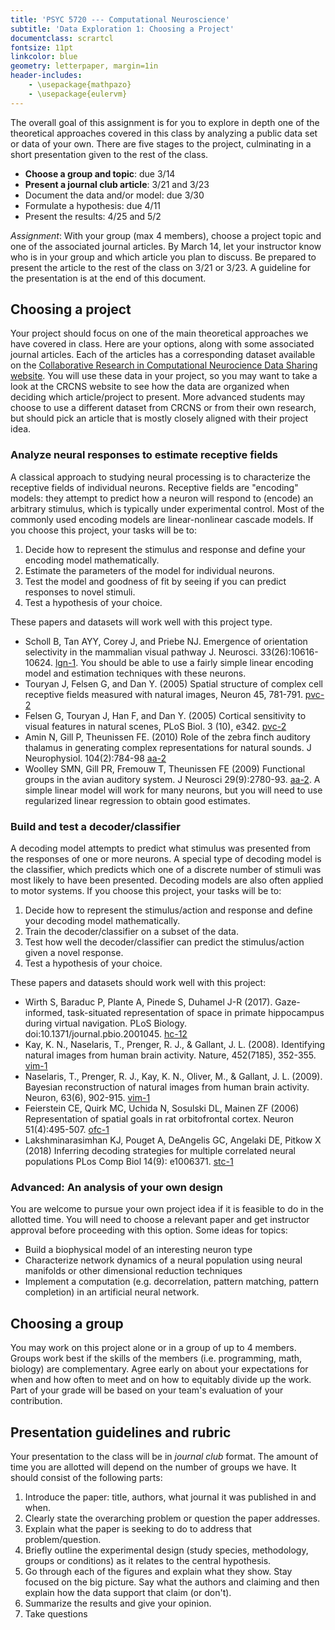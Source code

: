 ```yaml
---
title: 'PSYC 5720 --- Computational Neuroscience'
subtitle: 'Data Exploration 1: Choosing a Project'
documentclass: scrartcl
fontsize: 11pt
linkcolor: blue
geometry: letterpaper, margin=1in
header-includes:
    - \usepackage{mathpazo}
    - \usepackage{eulervm}
---
```


The overall goal of this assignment is for you to explore in depth one of the theoretical approaches covered in this class by analyzing a public data set or data of your own. There are five stages to the project, culminating in a short presentation given to the rest of the class.

- **Choose a group and topic**: due 3/14
- **Present a journal club article**: 3/21 and 3/23
- Document the data and/or model: due 3/30
- Formulate a hypothesis: due 4/11
- Present the results: 4/25 and 5/2

*Assignment*: With your group (max 4 members), choose a project topic and one of the associated journal articles. By March 14, let your instructor know who is in your group and which article you plan to discuss. Be prepared to present the article to the rest of the class on 3/21 or 3/23. A guideline for the presentation is at the end of this document.

## Choosing a project

Your project should focus on one of the main theoretical approaches we have covered in class. Here are your options, along with some associated journal articles. Each of the articles has a corresponding dataset available on the  [Collaborative Research in Computational Neurocience Data Sharing website](https://crcns.org). You will use these data in your project, so you may want to take a look at the CRCNS website to see how the data are organized when deciding which article/project to present. More advanced students may choose to use a different dataset from CRCNS or from their own research, but should pick an article that is mostly closely aligned with their project idea.

### Analyze neural responses to estimate receptive fields

A classical approach to studying neural processing is to characterize the receptive fields of individual neurons. Receptive fields are "encoding" models: they attempt to predict how a neuron will respond to (encode) an arbitrary stimulus, which is typically under experimental control. Most of the commonly used encoding models are linear-nonlinear cascade models. If you choose this project, your tasks will be to:

1. Decide how to represent the stimulus and response and define your encoding model mathematically.
2. Estimate the parameters of the model for individual neurons.
3. Test the model and goodness of fit by seeing if you can predict responses to novel stimuli.
4. Test a hypothesis of your choice.

These papers and datasets will work well with this project type.

- Scholl B, Tan AYY, Corey J, and Priebe NJ. Emergence of orientation selectivity in the mammalian visual pathway J. Neurosci. 33(26):10616-10624. [lgn-1](https://crcns.org/data-sets/lgn/lgn-1). You should be able to use a fairly simple linear encoding model and estimation techniques with these neurons.
- Touryan J, Felsen G, and Dan Y. (2005) Spatial structure of complex cell receptive fields measured with natural images, Neuron 45, 781-791. [pvc-2](https://crcns.org/data-sets/vc/pvc-2)
- Felsen G, Touryan J, Han F, and Dan Y. (2005) Cortical sensitivity to visual features in natural scenes, PLoS Biol. 3 (10), e342. [pvc-2](https://crcns.org/data-sets/vc/pvc-2)
- Amin N, Gill P, Theunissen FE. (2010) Role of the zebra finch auditory thalamus in generating complex representations for natural sounds. J Neurophysiol. 104(2):784-98 [aa-2](https://crcns.org/data-sets/aa/aa-2)
- Woolley SMN, Gill PR, Fremouw T, Theunissen FE (2009) Functional groups in the avian auditory system. J Neurosci 29(9):2780-93. [aa-2](https://crcns.org/data-sets/aa/aa-2). A simple linear model will work for many neurons, but you will need to use regularized linear regression to obtain good estimates.

### Build and test a decoder/classifier

A decoding model attempts to predict what stimulus was presented from the responses of one or more neurons. A special type of decoding model is the classifier, which predicts which one of a discrete number of stimuli was most likely to have been presented. Decoding models are also often applied to motor systems. If you choose this project, your tasks will be to:

1. Decide how to represent the stimulus/action and response and define your decoding model mathematically.
2. Train the decoder/classifier on a subset of the data.
3. Test how well the decoder/classifier can predict the stimulus/action given a novel response.
4. Test a hypothesis of your choice.

These papers and datasets should work well with this project:

- Wirth S, Baraduc P, Plante A, Pinede S, Duhamel J-R (2017). Gaze-informed, task-situated representation of space in primate hippocampus during virtual navigation. PLoS Biology. doi:10.1371/journal.pbio.2001045. [hc-12](https://crcns.org/data-sets/hc/hc-12)
- Kay, K. N., Naselaris, T., Prenger, R. J., & Gallant, J. L. (2008). Identifying natural images from human brain activity. Nature, 452(7185), 352-355. [vim-1](https://crcns.org/data-sets/vc/vim-1)
- Naselaris, T., Prenger, R. J., Kay, K. N., Oliver, M., & Gallant, J. L. (2009). Bayesian reconstruction of natural images from human brain activity. Neuron, 63(6), 902-915. [vim-1](https://crcns.org/data-sets/vc/vim-1)
- Feierstein CE, Quirk MC, Uchida N, Sosulski DL, Mainen ZF (2006) Representation of spatial goals in rat orbitofrontal cortex. Neuron 51(4):495-507. [ofc-1](https://crcns.org/data-sets/ofc/ofc-1)
-  Lakshminarasimhan KJ, Pouget A, DeAngelis GC, Angelaki DE, Pitkow X (2018) Inferring decoding strategies for multiple correlated neural populations PLos Comp Biol 14(9): e1006371. [stc-1](http://crcns.org/data-sets/vc/stc-1)

### Advanced: An analysis of your own design

You are welcome to pursue your own project idea if it is feasible to do in the allotted time. You will need to choose a relevant paper and get instructor approval before proceeding with this option. Some ideas for topics:

- Build a biophysical model of an interesting neuron type
- Characterize network dynamics of a neural population using neural manifolds or other dimensional reduction techniques
- Implement a computation (e.g. decorrelation, pattern matching, pattern completion) in an artificial neural network.

## Choosing a group

You may work on this project alone or in a group of up to 4 members. Groups work best if the skills of the members (i.e. programming, math, biology) are complementary. Agree early on about your expectations for when and how often to meet and on how to equitably divide up the work. Part of your grade will be based on your team's evaluation of your contribution.

## Presentation guidelines and rubric

Your presentation to the class will be in *journal club* format. The amount of time you are allotted will depend on the number of groups we have. It should consist of the following parts:

1. Introduce the paper: title, authors, what journal it was published in and when.
2. Clearly state the overarching problem or question the paper addresses.
3. Explain what the paper is seeking to do to address that problem/question.
4. Briefly outline the experimental design (study species, methodology, groups or conditions) as it relates to the central hypothesis.
5. Go through each of the figures and explain what they show. Stay focused on the big picture. Say what the authors and claiming and then explain how the data support that claim (or don't).
6. Summarize the results and give your opinion.
7. Take questions
